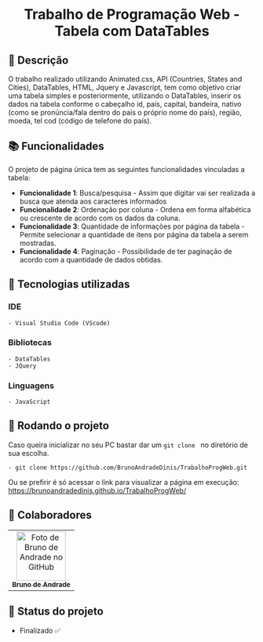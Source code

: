 <h1 align="center">Trabalho de Programação Web - Tabela com DataTables</h1>



## :memo: Descrição

O trabalho realizado utilizando Animated.css, API (Countries, States and Cities), DataTables, HTML, Jquery e Javascript, tem como objetivo criar uma tabela simples e posteriormente, utilizando o DataTables, inserir os dados na tabela conforme o cabeçalho id, país, capital, bandeira, nativo (como se pronúncia/fala dentro do país o próprio nome do país), região, moeda, tel cod (código de telefone do país).


## :books: Funcionalidades

O projeto de página única tem as seguintes funcionalidades vinculadas a tabela:

- <b>Funcionalidade 1</b>: Busca/pesquisa -
	Assim que digitar vai ser realizada a busca que atenda aos caracteres informados
- <b>Funcionalidade 2</b>: Ordenação por coluna - Ordena em forma alfabética ou crescente de acordo com os dados da coluna.
- <b>Funcionalidade 3</b>: Quantidade de informações por página da tabela - Permite selecionar a quantidade de itens por página da tabela a serem mostradas.
- <b>Funcionalidade 4</b>: Paginação -	Possibilidade de ter paginação de acordo com a quantidade de dados obtidas.

## :wrench: Tecnologias utilizadas

### IDE
  	- Visual Studio Code (VScode)
### Bibliotecas
	- DataTables 
	- JQuery
### Linguagens
	- JavaScript

## :rocket: Rodando o projeto

Caso queira inicializar no seu PC bastar dar um `git clone ` no diretório de sua escolha.

	- git clone https://github.com/BrunoAndradeDinis/TrabalhoProgWeb.git

Ou se prefirir é só acessar o link para visualizar a página em execução: https://brunoandradedinis.github.io/TrabalhoProgWeb/

## :handshake: Colaboradores
<table>
  <tr>
    <td align="center">
      <a href="http://github.com/BrunoAndradeDinis">
        <img src="https://avatars.githubusercontent.com/u/55500337?v=4" width="100px;" alt="Foto de Bruno de Andrade no GitHub"/><br>
        <sub>
          <b>Bruno de Andrade</b>
        </sub>
      </a>
    </td>
  </tr>
</table>

## :dart: Status do projeto

- Finalizado ✅ 
